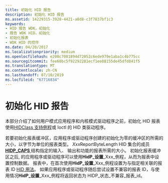 ```yaml
---
title: 初始化 HID 报告
description: 初始化 HID 报告
ms.assetid: 14229315-3928-4421-a8d8-c3f7837bf1c3
keywords:
- HID 报告 WDK，初始化
- 报告 WDK HID，初始化
- 初始化报表
- WDK HID 的控件
ms.date: 04/20/2017
ms.localizationpriority: medium
ms.openlocfilehash: e208c7081894d72052c6ede979e1aba1c4b775cc
ms.sourcegitcommit: fee68bc5f92292281ecf1ee88155de45dfd841f5
ms.translationtype: MT
ms.contentlocale: zh-CN
ms.lasthandoff: 07/10/2019
ms.locfileid: "67716834"
---
```

# <a name="initializing-hid-reports"></a>初始化 HID 报告





本部分介绍了如何用户模式应用程序和内核模式驱动程序之前，初始化 HID 报表使用[HIDClass 支持例程](https://docs.microsoft.com/windows-hardware/drivers/ddi/content/index)或 Ioctl 的 HID 类驱动程序。

若要初始化报表缓冲区，应用程序或驱动程序创建的初始化为零的缓冲区的所需的大小，以字节为单位的报表类型。 *Xxx*ReportByteLength HID 集合的成员[ **HIDP\_CAPS** ](https://docs.microsoft.com/windows-hardware/drivers/ddi/content/hidpi/ns-hidpi-_hidp_caps)结构指定的输入、 输出和功能的报表所需的大小。 初始化报表缓冲区之后, 的应用程序或驱动程序可以使用**HidP\_设置**_Xxx_例程，从而为报表中设置控制数据。 报表中，在首次使用**HidP\_设置**_Xxx_例程设置为与指定相关联的报表 ID [HID 用法](hid-usages.md)。 如果应用程序或驱动程序随后尝试设置不兼容的报表 ID，与使用情况**HidP\_设置**_Xxx_例程将返回状态为 HIDP\_状态\_不兼容\_报表\_id。

 

 




